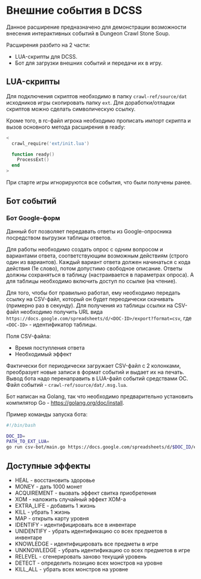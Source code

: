 # Внешние события в DCSS

Данное расширение предназначено для демонстрации возможности внесения интерактивных событий в Dungeon Crawl Stone Soup.

Расширения разбито на 2 части:

* LUA-скрипты для DCSS.
* Бот для загрузки внешних событий и передачи их в игру.

## LUA-скрипты

Для подключения скриптов необходимо в папку `crawl-ref/source/dat` исходников игры скопировать папку `ext`. Для доработки/отладки скриптов можно сделать символическую ссылку.

Кроме того, в rc-файл игрока необходимо прописать импорт скрипта и вызов основного метода расширения в ready:

```lua
<
  crawl_require('ext/init.lua')

  function ready()
    ProcessExt()
  end
>
```

При старте игры игнорируются все события, что были получены ранее.

## Бот событий

### Бот Google-форм

Данный бот позволяет передавать ответы из Google-опросника посредством выгрузки таблицы ответов.

Для работы необходимо создать опрос с одним вопросом и вариантами ответа, соответствующим возможным действиям (строго один из вариантов). Каждый вариант ответа должен начинаться с кода действия (1е слово), потом допустимо свободное описание.
Ответы должны сохраняться в таблицу (настраивается в параметрах опроса).
А для таблицы необходимо включить доступ по ссылке (на чтение).

Для того, чтобы бот правильно работал, ему необходимо передать ссылку на CSV-файл, который он будет переодически скачивать (примерно раз в секунду).
Для получения из таблицы ссылки на CSV-файл необходимо получить URL вида `https://docs.google.com/spreadsheets/d/<DOC-ID>/export?format=csv`, где `<DOC-ID>` - идентификатор таблицы.

Поля CSV-файла:

* Время поступления ответа
* Необходимый эффект

Фактически бот периодически загружает CSV-файл с 2 колонками, преобразует новые записи в формат событий и выдает их на печать.
Вывод бота надо перенаправить в LUA-файл событий средствами ОС. Файл событий - `crawl-ref/source/dat/.msg.lua`.

Бот написан на Golang, так что необходимо предварительно установить компилятор Go - <https://golang.org/doc/install>.

Пример команды запуска бота:

```bash
#!/bin/bash

DOC_ID=
PATH_TO_EXT_LUA=
go run csv-bot/main.go https://docs.google.com/spreadsheets/d/$DOC_ID/export?format=csv > $PATH_TO_EXT_LUA/.msg.lua
```

## Доступные эффекты

* HEAL - восстановить здоровье
* MONEY - дать 1000 монет
* ACQUIREMENT - вызвать эффект свитка приобретения
* XOM - наложить случайный эффект XOM-а
* EXTRA_LIFE - добавить 1 жизнь
* KILL - убрать 1 жизнь
* MAP - открыть карту уровня
* IDENTIFY - идентифицировать все в инвентаре
* UNIDENTIFY - убрать идентификацию со всех предметов в инвентаре
* KNOWLEDGE  - идентифицировать все предметы в игре
* UNKNOWLEDGE  - убрать идентификацию со всех предметов в игре
* RELEVEL - сгенерировать заново текущий уровень
* DETECT - определить позицию всех монстров на уровне
* KILL_ALL - убрать всех монстров на уровне
